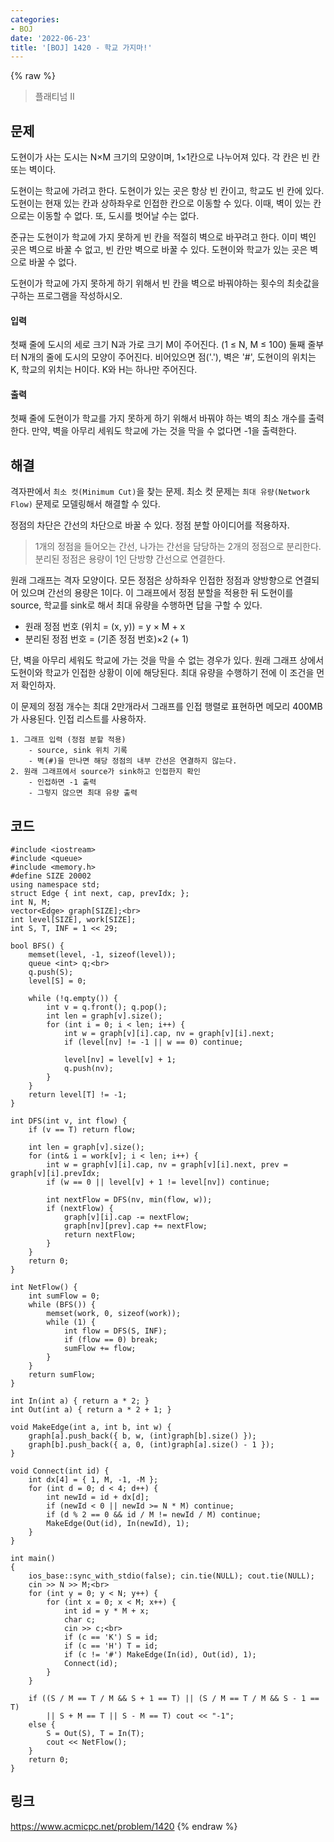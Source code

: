 ```yaml
---
categories:
- BOJ
date: '2022-06-23'
title: '[BOJ] 1420 - 학교 가지마!'
---
```


{% raw %}
> 플래티넘 II<br>

## 문제
도현이가 사는 도시는 N×M 크기의 모양이며, 1×1칸으로 나누어져 있다. 각 칸은 빈 칸 또는 벽이다.

도현이는 학교에 가려고 한다. 도현이가 있는 곳은 항상 빈 칸이고, 학교도 빈 칸에 있다. 도현이는 현재 있는 칸과 상하좌우로 인접한 칸으로 이동할 수 있다. 이때, 벽이 있는 칸으로는 이동할 수 없다. 또, 도시를 벗어날 수는 없다.

준규는 도현이가 학교에 가지 못하게 빈 칸을 적절히 벽으로 바꾸려고 한다. 이미 벽인 곳은 벽으로 바꿀 수 없고, 빈 칸만 벽으로 바꿀 수 있다. 도현이와 학교가 있는 곳은 벽으로 바꿀 수 없다.

도현이가 학교에 가지 못하게 하기 위해서 빈 칸을 벽으로 바꿔야하는 횟수의 최솟값을 구하는 프로그램을 작성하시오.

#### 입력
첫째 줄에 도시의 세로 크기 N과 가로 크기 M이 주어진다. (1 ≤ N, M ≤ 100) 둘째 줄부터 N개의 줄에 도시의 모양이 주어진다. 비어있으면 점('.'), 벽은 '#', 도현이의 위치는 K, 학교의 위치는 H이다. K와 H는 하나만 주어진다.

#### 출력
첫째 줄에 도현이가 학교를 가지 못하게 하기 위해서 바꿔야 하는 벽의 최소 개수를 출력한다. 만약, 벽을 아무리 세워도 학교에 가는 것을 막을 수 없다면 -1을 출력한다.

## 해결
격자판에서 `최소 컷(Minimum Cut)`을 찾는 문제. 최소 컷 문제는 `최대 유량(Network Flow)` 문제로 모델링해서 해결할 수 있다.

정점의 차단은 간선의 차단으로 바꿀 수 있다. 정점 분할 아이디어를 적용하자.
> 1개의 정점을 들어오는 간선, 나가는 간선을 담당하는 2개의 정점으로 분리한다.<br>
> 분리된 정점은 용량이 1인 단방향 간선으로 연결한다.<br>

원래 그래프는 격자 모양이다. 모든 정점은 상하좌우 인접한 정점과 양방향으로 연결되어 있으며 간선의 용량은 1이다. 이 그래프에서 정점 분할을 적용한 뒤 도현이를 source, 학교를 sink로 해서 최대 유량을 수행하면 답을 구할 수 있다.
- 원래 정점 번호 (위치 = (x, y)) = y × M + x
- 분리된 정점 번호 = (기존 정점 번호)×2 (+ 1)

단, 벽을 아무리 세워도 학교에 가는 것을 막을 수 없는 경우가 있다. 원래 그래프 상에서 도현이와 학교가 인접한 상황이 이에 해당된다. 최대 유량을 수행하기 전에 이 조건을 먼저 확인하자.

이 문제의 정점 개수는 최대 2만개라서 그래프를 인접 행렬로 표현하면 메모리 400MB가 사용된다. 인접 리스트를 사용하자.
```
1. 그래프 입력 (정점 분할 적용)
	- source, sink 위치 기록
	- 벽(#)을 만나면 해당 정점의 내부 간선은 연결하지 않는다.
2. 원래 그래프에서 source가 sink하고 인접한지 확인
	- 인접하면 -1 출력
	- 그렇지 않으면 최대 유량 출력
```

## 코드
```
#include <iostream>
#include <queue>
#include <memory.h>
#define SIZE 20002
using namespace std;
struct Edge { int next, cap, prevIdx; };
int N, M;
vector<Edge> graph[SIZE];<br>
int level[SIZE], work[SIZE];
int S, T, INF = 1 << 29;

bool BFS() {
	memset(level, -1, sizeof(level));
	queue <int> q;<br>
	q.push(S);
	level[S] = 0;

	while (!q.empty()) {
		int v = q.front(); q.pop();
		int len = graph[v].size();
		for (int i = 0; i < len; i++) {
			int w = graph[v][i].cap, nv = graph[v][i].next;
			if (level[nv] != -1 || w == 0) continue;

			level[nv] = level[v] + 1;
			q.push(nv);
		}
	}
	return level[T] != -1;
}

int DFS(int v, int flow) {
	if (v == T) return flow;

	int len = graph[v].size();
	for (int& i = work[v]; i < len; i++) {
		int w = graph[v][i].cap, nv = graph[v][i].next, prev = graph[v][i].prevIdx;
		if (w == 0 || level[v] + 1 != level[nv]) continue;

		int nextFlow = DFS(nv, min(flow, w));
		if (nextFlow) {
			graph[v][i].cap -= nextFlow;
			graph[nv][prev].cap += nextFlow;
			return nextFlow;
		}
	}
	return 0;
}

int NetFlow() {
	int sumFlow = 0;
	while (BFS()) {
		memset(work, 0, sizeof(work));
		while (1) {
			int flow = DFS(S, INF);
			if (flow == 0) break;
			sumFlow += flow;
		}
	}
	return sumFlow;
}

int In(int a) {	return a * 2; }
int Out(int a) { return a * 2 + 1; }

void MakeEdge(int a, int b, int w) {
	graph[a].push_back({ b, w, (int)graph[b].size() });
	graph[b].push_back({ a, 0, (int)graph[a].size() - 1 });
}

void Connect(int id) {
	int dx[4] = { 1, M, -1, -M };
	for (int d = 0; d < 4; d++) {
		int newId = id + dx[d];
		if (newId < 0 || newId >= N * M) continue;
		if (d % 2 == 0 && id / M != newId / M) continue;
		MakeEdge(Out(id), In(newId), 1);
	}
}

int main()
{
	ios_base::sync_with_stdio(false); cin.tie(NULL); cout.tie(NULL);
	cin >> N >> M;<br>
	for (int y = 0; y < N; y++) {
		for (int x = 0; x < M; x++) {
			int id = y * M + x;
			char c;
			cin >> c;<br>
			if (c == 'K') S = id;
			if (c == 'H') T = id;
			if (c != '#') MakeEdge(In(id), Out(id), 1);
			Connect(id);
		}
	}

	if ((S / M == T / M && S + 1 == T) || (S / M == T / M && S - 1 == T)
		|| S + M == T || S - M == T) cout << "-1";
	else {
		S = Out(S), T = In(T);
		cout << NetFlow();
	}
	return 0;
}
```

## 링크
https://www.acmicpc.net/problem/1420
{% endraw %}